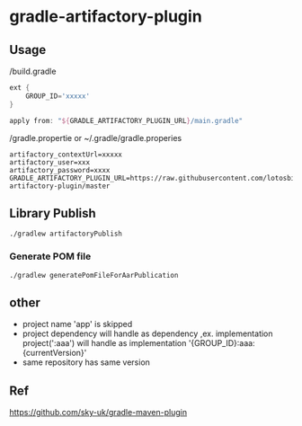 # gradle-artifactory-plugin
## Usage

/build.gradle
```groovy
ext {
    GROUP_ID='xxxxx'
}
```
```groovy
apply from: "${GRADLE_ARTIFACTORY_PLUGIN_URL}/main.gradle"
```

/gradle.propertie or ~/.gradle/gradle.properies
```properties
artifactory_contextUrl=xxxxx
artifactory_user=xxx
artifactory_password=xxxx
GRADLE_ARTIFACTORY_PLUGIN_URL=https://raw.githubusercontent.com/lotosbin/gradle-artifactory-plugin/master
```
## Library Publish
```shell
./gradlew artifactoryPublish
```

### Generate POM file
```shell
./gradlew generatePomFileForAarPublication
```

## other
- project name 'app' is skipped
- project dependency will handle as dependency ,ex. implementation project(':aaa') will handle as implementation '{GROUP_ID}:aaa:{currentVersion}'
- same repository has same version

## Ref
https://github.com/sky-uk/gradle-maven-plugin